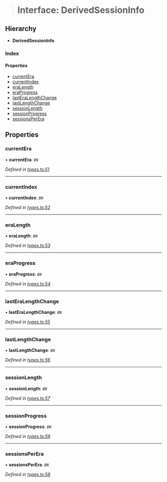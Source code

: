 > # Interface: DerivedSessionInfo

## Hierarchy

* **DerivedSessionInfo**

### Index

#### Properties

* [currentEra](_types_.derivedsessioninfo.md#currentera)
* [currentIndex](_types_.derivedsessioninfo.md#currentindex)
* [eraLength](_types_.derivedsessioninfo.md#eralength)
* [eraProgress](_types_.derivedsessioninfo.md#eraprogress)
* [lastEraLengthChange](_types_.derivedsessioninfo.md#lasteralengthchange)
* [lastLengthChange](_types_.derivedsessioninfo.md#lastlengthchange)
* [sessionLength](_types_.derivedsessioninfo.md#sessionlength)
* [sessionProgress](_types_.derivedsessioninfo.md#sessionprogress)
* [sessionsPerEra](_types_.derivedsessioninfo.md#sessionsperera)

## Properties

###  currentEra

• **currentEra**: *`BN`*

*Defined in [types.ts:51](https://github.com/polkadot-js/api/blob/edea20d/packages/api-derive/src/types.ts#L51)*

___

###  currentIndex

• **currentIndex**: *`BN`*

*Defined in [types.ts:52](https://github.com/polkadot-js/api/blob/edea20d/packages/api-derive/src/types.ts#L52)*

___

###  eraLength

• **eraLength**: *`BN`*

*Defined in [types.ts:53](https://github.com/polkadot-js/api/blob/edea20d/packages/api-derive/src/types.ts#L53)*

___

###  eraProgress

• **eraProgress**: *`BN`*

*Defined in [types.ts:54](https://github.com/polkadot-js/api/blob/edea20d/packages/api-derive/src/types.ts#L54)*

___

###  lastEraLengthChange

• **lastEraLengthChange**: *`BN`*

*Defined in [types.ts:55](https://github.com/polkadot-js/api/blob/edea20d/packages/api-derive/src/types.ts#L55)*

___

###  lastLengthChange

• **lastLengthChange**: *`BN`*

*Defined in [types.ts:56](https://github.com/polkadot-js/api/blob/edea20d/packages/api-derive/src/types.ts#L56)*

___

###  sessionLength

• **sessionLength**: *`BN`*

*Defined in [types.ts:57](https://github.com/polkadot-js/api/blob/edea20d/packages/api-derive/src/types.ts#L57)*

___

###  sessionProgress

• **sessionProgress**: *`BN`*

*Defined in [types.ts:59](https://github.com/polkadot-js/api/blob/edea20d/packages/api-derive/src/types.ts#L59)*

___

###  sessionsPerEra

• **sessionsPerEra**: *`BN`*

*Defined in [types.ts:58](https://github.com/polkadot-js/api/blob/edea20d/packages/api-derive/src/types.ts#L58)*